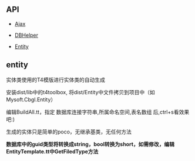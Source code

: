 ## API

+ [Ajax](ajax.md)

+ [DBHelper](dbhelper.md)

+ [Entity](entity.md)



## entity
实体类使用的T4模版进行实体类的自动生成

安装dist/lib中的t4toolbox, 将dist/Entity中文件拷贝到项目中（如Mysoft.Cbgl.Entity）

编辑BuildAll.tt，指定 数据库连接字符串,所属命名空间,表名数组 后,ctrl+s看效果吧:)

生成的实体只是简单的poco，无继承基类，无任何方法


**数据库中的guid类型将转换成string，bool转换为short，如需修改，编辑EntityTemplate.tt中GetFiledType方法**
